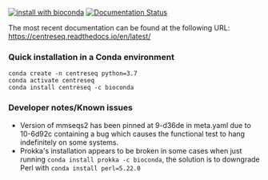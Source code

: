 [![install with bioconda](https://img.shields.io/badge/install%20with-bioconda-brightgreen.svg?style=flat)](http://bioconda.github.io/recipes/centreseq/README.html)
[![Documentation Status](https://readthedocs.org/projects/centreseq/badge/?version=latest)](https://centreseq.readthedocs.io/en/latest/?badge=latest)

The most recent documentation can be found at the following URL: https://centreseq.readthedocs.io/en/latest/

### Quick installation in a Conda environment
```text
conda create -n centreseq python=3.7
conda activate centreseq
conda install centreseq -c bioconda
```

### Developer notes/Known issues
- Version of mmseqs2 has been pinned at 9-d36de in meta.yaml due to 10-6d92c containing a bug which causes the functional test to 
hang indefinitely on some systems.
- Prokka's installation appears to be broken in some cases when just running `conda install prokka -c bioconda`, 
the solution is to downgrade Perl with `conda install perl=5.22.0`